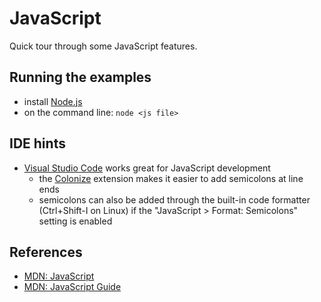 # JavaScript

Quick tour through some JavaScript features.

## Running the examples

* install [Node.js](https://nodejs.org/en/)
* on the command line: `node <js file>`

## IDE hints

* [Visual Studio Code](https://code.visualstudio.com/) works great for JavaScript development
  * the [Colonize](https://marketplace.visualstudio.com/items?itemName=vmsynkov.colonize) extension makes it easier to add semicolons at line ends
  * semicolons can also be added through the built-in code formatter (Ctrl+Shift-I on Linux) if the "JavaScript > Format: Semicolons" setting is enabled

## References

* [MDN: JavaScript](https://developer.mozilla.org/en-US/docs/Web/JavaScript)
* [MDN: JavaScript Guide](https://developer.mozilla.org/en-US/docs/Web/JavaScript/Guide)
